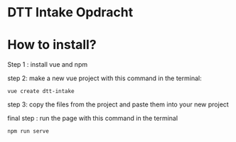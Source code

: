 # DTT Intake Opdracht

# How to install?

Step 1 : install vue and npm

step 2: make a new vue project with this command in the terminal:
```
vue create dtt-intake
```

step 3: copy the files from the project and paste them into your new project

final step : run the page with this command in the terminal
```
npm run serve
```